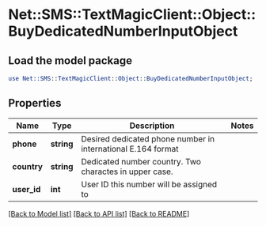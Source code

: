 # Net::SMS::TextMagicClient::Object::BuyDedicatedNumberInputObject

## Load the model package
```perl
use Net::SMS::TextMagicClient::Object::BuyDedicatedNumberInputObject;
```

## Properties
Name | Type | Description | Notes
------------ | ------------- | ------------- | -------------
**phone** | **string** | Desired dedicated phone number in international E.164 format | 
**country** | **string** | Dedicated number country. Two charactes in upper case. | 
**user_id** | **int** | User ID this number will be assigned to | 

[[Back to Model list]](../README.md#documentation-for-models) [[Back to API list]](../README.md#documentation-for-api-endpoints) [[Back to README]](../README.md)


